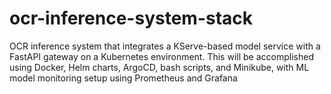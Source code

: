 # ocr-inference-system-stack
OCR inference system that integrates a KServe-based model service with a FastAPI gateway on a Kubernetes environment. This will be accomplished using Docker, Helm charts, ArgoCD, bash scripts, and Minikube, with ML model monitoring setup using Prometheus and Grafana

